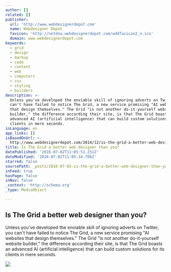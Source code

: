 ```yaml
---
author: []
related: []
publisher:
  url: 'http://www.webdesignerdepot.com'
  name: Webdesigner Depot
  favicon: 'http://netdna.webdesignerdepot.com/wddfavicon2_n.ico'
  domain: www.webdesignerdepot.com
keywords:
  - grid
  - design
  - markup
  - code
  - content
  - web
  - computers
  - css
  - styling
  - builders
description: >-
  Unless you've developed the enviable skill of ignoring adverts on Twitter, you
  can't have failed to notice The Grid, a new service promising "AI websites
  that design themselves." The Grid "is not another do-it-yourself website
  builder," the difference according their site, is that The Grid boasts an
  advanced AI (artificial intelligence) that can build custom solutions for its
  clients in mere seconds.
inLanguage: en
app_links: []
isBasedOnUrl: >-
  http://www.webdesignerdepot.com/2014/12/is-the-grid-a-better-web-designer-than-you/
title: Is The Grid a better web designer than you?
datePublished: '2016-07-02T11:05:51.251Z'
dateModified: '2016-07-02T11:05:34.706Z'
starred: false
sourcePath: _posts/2016-07-02-is-the-grid-a-better-web-designer-than-you.md
inFeed: true
hasPage: false
inNav: false
_context: 'http://schema.org'
_type: MediaObject

---
```

<article style=""><h1>Is The Grid a better web designer than you?</h1><p>Unless you've developed the enviable skill of ignoring adverts on Twitter, you can't have failed to notice The Grid, a new service promising "AI websites that design themselves." The Grid "is not another do-it-yourself website builder," the difference according their site, is that The Grid boasts an advanced AI (artificial intelligence) that can build custom solutions for its clients in mere seconds.</p><img src="http://netdna.webdesignerdepot.com/uploads/2014/12/featured1.jpg" /></article>